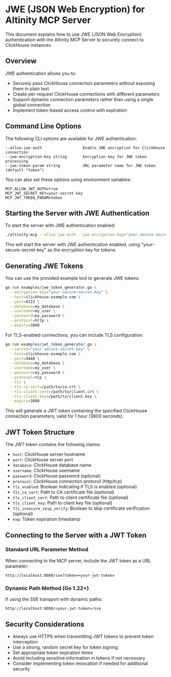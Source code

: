 # JWE (JSON Web Encryption) for Altinity MCP Server

This document explains how to use JWE (JSON Web Encryption) authentication with the Altinity MCP Server to securely connect to ClickHouse instances.

## Overview

JWE authentication allows you to:

- Securely pass ClickHouse connection parameters without exposing them in plain text
- Create per-request ClickHouse connections with different parameters
- Support dynamic connection parameters rather than using a single global connection
- Implement token-based access control with expiration

## Command Line Options

The following CLI options are available for JWE authentication:

```
--allow-jwe-auth                  Enable JWE encryption for ClickHouse connection
--jwe-encryption-key string       Encryption key for JWE token processing
--jwe-token-param string          URL parameter name for JWE token (default "token")
```

You can also set these options using environment variables:

```
MCP_ALLOW_JWT_AUTH=true
MCP_JWT_SECRET_KEY=your-secret-key
MCP_JWT_TOKEN_PARAM=token
```

## Starting the Server with JWE Authentication

To start the server with JWE authentication enabled:

```bash
./altinity-mcp --allow-jwe-auth --jwe-encryption-key="your-secure-secret-key" --transport=sse
```

This will start the server with JWE authentication enabled, using "your-secure-secret-key" as the encryption key for tokens.

## Generating JWE Tokens

You can use the provided example tool to generate JWE tokens:

```bash
go run examples/jwe_token_generator.go \
  --encryption-key="your-secure-secret-key" \
  --host=clickhouse.example.com \
  --port=8123 \
  --database=my_database \
  --username=my_user \
  --password=my_password \
  --protocol=http \
  --expiry=3600
```

For TLS-enabled connections, you can include TLS configuration:

```bash
go run examples/jwt_token_generator.go \
  --secret="your-secure-secret-key" \
  --host=clickhouse.example.com \
  --port=9440 \
  --database=my_database \
  --username=my_user \
  --password=my_password \
  --protocol=tcp \
  --tls \
  --tls-ca-cert=/path/to/ca.crt \
  --tls-client-cert=/path/to/client.crt \
  --tls-client-key=/path/to/client.key \
  --expiry=3600
```

This will generate a JWT token containing the specified ClickHouse connection parameters, valid for 1 hour (3600 seconds).

## JWT Token Structure

The JWT token contains the following claims:

- `host`: ClickHouse server hostname
- `port`: ClickHouse server port
- `database`: ClickHouse database name
- `username`: ClickHouse username
- `password`: ClickHouse password (optional)
- `protocol`: ClickHouse connection protocol (http/tcp)
- `tls_enabled`: Boolean indicating if TLS is enabled (optional)
- `tls_ca_cert`: Path to CA certificate file (optional)
- `tls_client_cert`: Path to client certificate file (optional)
- `tls_client_key`: Path to client key file (optional)
- `tls_insecure_skip_verify`: Boolean to skip certificate verification (optional)
- `exp`: Token expiration timestamp

## Connecting to the Server with a JWT Token

### Standard URL Parameter Method

When connecting to the MCP server, include the JWT token as a URL parameter:

```
http://localhost:8080/sse?token=<your-jwt-token>
```

### Dynamic Path Method (Go 1.22+)

If using the SSE transport with dynamic paths:

```
http://localhost:8080/<your-jwt-token>/sse
```

## Security Considerations

- Always use HTTPS when transmitting JWT tokens to prevent token interception
- Use a strong, random secret key for token signing
- Set appropriate token expiration times
- Avoid including sensitive information in tokens if not necessary
- Consider implementing token revocation if needed for additional security
